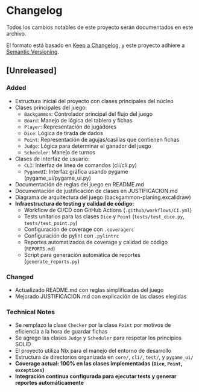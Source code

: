 # Changelog

Todos los cambios notables de este proyecto serán documentados en este archivo.

El formato está basado en [Keep a Changelog](https://keepachangelog.com/en/1.1.0/),
y este proyecto adhiere a [Semantic Versioning](https://semver.org/spec/v2.0.0.html).

## [Unreleased]

### Added
- Estructura inicial del proyecto con clases principales del núcleo
- Clases principales del juego:
  - `Backgammon`: Controlador principal del flujo del juego
  - `Board`: Manejo de lógica del tablero y fichas
  - `Player`: Representación de jugadores
  - `Dice`: Lógica de tirada de dados
  - `Point`: Representación de agujas/casillas que contienen fichas
  - `Judge`: Lógica para determinar el ganador del juego
  - `Scheduler`: Manejo de turnos
- Clases de interfaz de usuario:
  - `CLI`: Interfaz de línea de comandos (cli/cli.py)
  - `PygameUI`: Interfaz gráfica usando pygame (pygame_ui/pygame_ui.py)
- Documentación de reglas del juego en README.md
- Documentación de justificación de clases en JUSTIFICACION.md
- Diagrama de arquitectura del juego (backgammon-planing.excalidraw)
- **Infraestructura de testing y calidad de código:**
  - Workflow de CI/CD con GitHub Actions (`.github/workflows/CI.yml`)
  - Tests unitarios para las clases `Dice` y `Point` (`tests/test_dice.py`, `tests/test_point.py`)
  - Configuración de coverage con `.coveragerc`
  - Configuración de pylint con `.pylintrc`
  - Reportes automatizados de coverage y calidad de código (`REPORTS.md`)
  - Script para generación automática de reportes (`generate_reports.py`)

### Changed
- Actualizado README.md con reglas simplificadas del juego
- Mejorado JUSTIFICACION.md con explicación de las clases elegidas

### Technical Notes
- Se remplazo la clase `Checker` por la clase `Point` por motivos de eficiencia a la hora de guardar fichas 
- Se agrego las clases `Judge` y `Scheduler` para respetar los principios SOLID
- El proyecto utiliza Nix para el manejo del entorno de desarrollo
- Estructura de directorios organizada en `core/`, `cli/`, `test/`, y `pygame_ui/`
- **Coverage actual: 100% en las clases implementadas (`Dice`, `Point`, `exceptions`)**
- **Integración continua configurada para ejecutar tests y generar reportes automáticamente**
